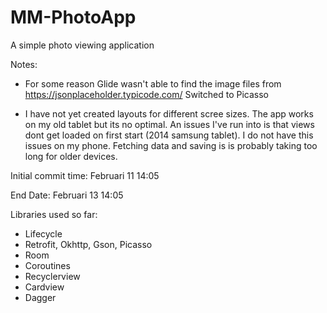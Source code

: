 # MM-PhotoApp
A simple photo viewing application 

Notes:
- For some reason Glide wasn't able to find the image files from https://jsonplaceholder.typicode.com/
  Switched to Picasso

- I have not yet created layouts for different scree sizes. The app works on my old tablet but its no optimal.
  An issues I've run into is that views dont get loaded on first start (2014 samsung tablet).
  I do not have this issues on my phone. Fetching data and saving is is probably taking too long for older devices.


Initial commit time: Februari 11 14:05

End Date: Februari 13 14:05

Libraries used so far:
- Lifecycle
- Retrofit, Okhttp, Gson, Picasso
- Room
- Coroutines
- Recyclerview
- Cardview
- Dagger
